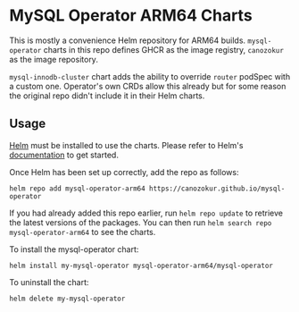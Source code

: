 # MySQL Operator ARM64 Charts

This is mostly a convenience Helm repository for ARM64 builds. `mysql-operator` charts in this repo
defines GHCR as the image registry, `canozokur` as the image repository.

`mysql-innodb-cluster` chart adds the ability to override `router` podSpec with a custom one. Operator's own
CRDs allow this already but for some reason the original repo didn't include it in their Helm charts.

## Usage

[Helm](https://helm.sh) must be installed to use the charts.  Please refer to
Helm's [documentation](https://helm.sh/docs) to get started.

Once Helm has been set up correctly, add the repo as follows:

```
helm repo add mysql-operator-arm64 https://canozokur.github.io/mysql-operator
```

If you had already added this repo earlier, run `helm repo update` to retrieve
the latest versions of the packages.  You can then run `helm search repo
mysql-operator-arm64` to see the charts.

To install the mysql-operator chart:

    helm install my-mysql-operator mysql-operator-arm64/mysql-operator

To uninstall the chart:

    helm delete my-mysql-operator
